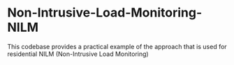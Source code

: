 # Non-Intrusive-Load-Monitoring-NILM
This codebase provides a practical example of the approach that is used for residential NILM (Non-Intrusive Load Monitoring)
